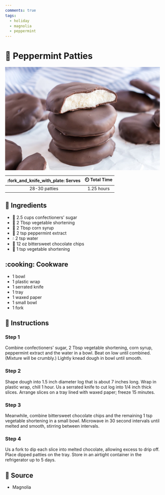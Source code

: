 ```yaml
---
comments: true
tags:
  - holiday
  - magnolia
  - peppermint
---
```

# :herb: Peppermint Patties

![Peppermint Patties](../assets/images/peppermint-patties.jpg)

| :fork_and_knife_with_plate: Serves | :timer_clock: Total Time |
|:----------------------------------:|:-----------------------: |
| 28-30 patties | 1.25 hours |

## :salt: Ingredients

- :candy: 2.5 cups confectioners' sugar
- :carrot: 2 Tbsp vegetable shortening
- :corn: 2 Tbsp corn syrup
- :herb: 2 tsp peppermint extract
- :droplet: 2 tsp water
- :chocolate_bar: 12 oz bittersweet chocolate chips
- :carrot: 1 tsp vegetable shortening

## :cooking: Cookware

- 1 bowl
- 1 plastic wrap
- 1 serrated knife
- 1 tray
- 1 waxed paper
- 1 small bowl
- 1 fork

## :pencil: Instructions

### Step 1

Combine confectioners' sugar, 2 Tbsp vegetable shortening, corn syrup, peppermint extract and the water in a bowl. Beat
on low until combined. (Mixture will be crumbly.) Lightly knead dough in bowl until smooth.

### Step 2

Shape dough into 1.5 inch diameter log that is about 7 inches long. Wrap in plastic wrap, chill 1 hour. Us a serrated
knife to cut log into 1/4 inch thick slices. Arrange slices on a tray lined with waxed paper; freeze 15 minutes.

### Step 3

Meanwhile, combine bittersweet chocolate chips and the remaining 1 tsp vegetable shortening in a small bowl. Microwave
in 30 second intervals until melted and smooth, stirring between intervals.

### Step 4

Us a fork to dip each slice into melted chocolate, allowing excess to drip off. Place dipped patties on the tray. Store
in an airtight container in the refrigerator up to 5 days.

## :link: Source

- Magnolia
